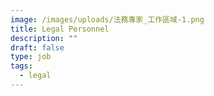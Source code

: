 ```yaml
---
image: /images/uploads/法務專家_工作區域-1.png
title: Legal Personnel
description: ""
draft: false
type: job
tags:
  - legal
---
```

